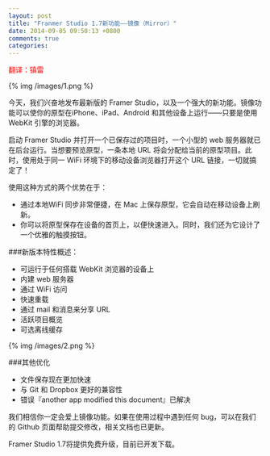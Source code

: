 ```yaml
---
layout: post
title: "Franmer Studio 1.7新功能——镜像（Mirror）"
date: 2014-09-05 09:50:13 +0800
comments: true
categories: 
---
```

<p style="color:red">翻译：镇雷</p>

{% img /images/1.png %}  

今天，我们兴奋地发布最新版的 Framer Studio，以及一个强大的新功能。镜像功能可以使你的原型在iPhone、iPad、Android 和其他设备上运行——只要是使用 WebKit 引擎的浏览器。
<!--more-->
启动 Framer Studio 并打开一个已保存过的项目时，一个小型的 web 服务器就已在后台运行。当想要预览原型，一条本地 URL 将会分配给当前的原型项目。此时，使用处于同一 WiFi 环境下的移动设备浏览器打开这个 URL 链接，一切就搞定了！

使用这种方式的两个优势在于：

* 通过本地WiFi 同步非常便捷，在 Mac 上保存原型，它会自动在移动设备上刷新。
* 你可以将原型保存在设备的首页上，以便快速进入。同时，我们还为它设计了一个优雅的触摸按钮。

###新版本特性概述：

* 可运行于任何搭载 WebKit 浏览器的设备上
* 内建 web 服务器
* 通过 WiFi 访问
* 快速重载
* 通过 mail 和消息来分享 URL
* 活跃项目概览
* 可选离线缓存

{% img /images/2.png %}  

###其他优化

* 文件保存现在更加快速
* 与 Git 和 Dropbox 更好的兼容性
* 错误『another app modified this document』已解决

我们相信你一定会爱上镜像功能。如果在使用过程中遇到任何 bug，可以在我们的 Github 页面帮助提交修改，相关文档也已更新。

Framer Studio 1.7将提供免费升级，目前已开发下载。